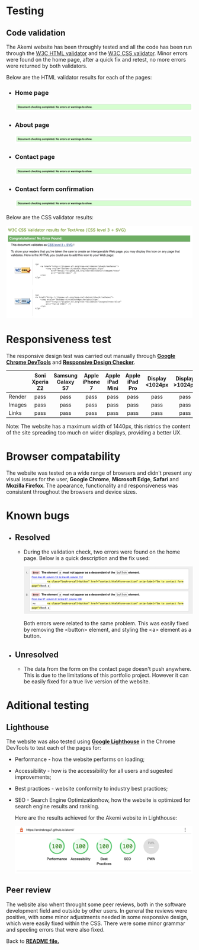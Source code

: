 # Testing

## Code validation

The Akemi website has been throughly tested and all the code has been run through the [W3C HTML validator](https://validator.w3.org/) and the [W3C CSS validator](https://jigsaw.w3.org/css-validator/). Minor errors were found on the home page, after a quick fix and retest, no more errors were returned by both validators.

Below are the HTML validator results for each of the pages:

- ### Home page

    ![HTML validator results](assets/readme-images/html-validator.jpg)

- ### About page

    ![HTML validator results](assets/readme-images/html-validator.jpg)

- ### Contact page

    ![HTML validator results](assets/readme-images/html-validator.jpg)

- ### Contact form confirmation

    ![HTML validator results](assets/readme-images/html-validator.jpg)

Below are the CSS validator results:

![CSS validator results](assets/readme-images/css-validator.jpg)

# Responsiveness test

The responsive design test was carried out manually through [**Google Chrome DevTools**](https://developer.chrome.com/docs/devtools/) and [**Responsive Design Checker**](https://responsivedesignchecker.com/).

|        | Soni Xperia Z2 | Samsung Galaxy S7 | Apple iPhone 7 | Apple iPad Mini | Apple iPad Pro| Display <1024px | Display >1024px |
|--------|:--------------:|:-----------------:|:--------------:|:---------------:|:-------------:|:----------------:|:----------------:|
| Render | pass           | pass              | pass           | pass            | pass          | pass             | pass             |
| Images | pass           | pass              | pass           | pass            | pass          | pass             | pass             |
| Links  | pass           | pass              | pass           | pass            | pass          | pass             | pass             |

Note: The website has a maximum width of 1440px, this ristrics the content of the site spreading too much on wider displays, providing a better UX.

# Browser compatability

The website was tested on a wide range of browsers and didn't present any visual issues for the user, **Google Chrome**, **Microsoft Edge**, **Safari** and **Mozilla Firefox**. The apearance, functionality and responsiveness was consistent throughout the browsers and device sizes.

# Known bugs

- ## Resolved
    - During the validation check, two errors were found on the home page. Below is a quick description and the fix used:

        ![Bugs found](assets/readme-images/bugs.jpg)
        
        Both errors were related to the same problem. This was easily fixed by removing the \<button> element, and styling the \<a> element as a button.

- ## Unresolved
    - The data from the form on the contact page doesn't push anywhere. This is due to the limitations of this portfolio project. However it can be easily fixed for a true live version of the website.

# Aditional testing

## Lighthouse

The website was also tested using [**Google Lighthouse**](https://developers.google.com/web/tools/lighthouse) in the Chrome DevTools to test each of the pages for:
- Performance - how the website performs on loading;
- Accessibility - how is the accessibility for all users and sugested improvements;
- Best practices - website conformity to industry best practices;
- SEO - Search Engine Optimizationhow, how the website is optimized for search engine results and ranking.

    Here are the results achieved for the Akemi website in Lighthouse:

    ![Lighthouse results](assets/readme-images/lighthouse.jpg)

## Peer review

The website also whent throught some peer reviews, both in the software development field and outside by other users. In general the reviews were positive, with some minor adjustments needed in some responsive design, which were easily fixed within the CSS. There were some minor grammar and speeling errors that were also fixed.

Back to [**README file.**](README.md)